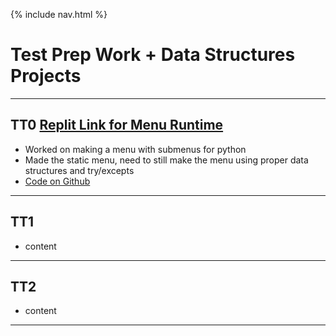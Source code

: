 {% include nav.html %}
# Test Prep Work + Data Structures Projects
***
## TT0 [Replit Link for Menu Runtime](https://replit.com/@AkhilNandhakuma/Akhil-Data-Structures#menuV2.py)
- Worked on making a menu with submenus for python
- Made the static menu, need to still make the menu using proper data structures and try/excepts
- [Code on Github](https://github.com/AkhilNandhakumar/Akhil-Data-Structures/blob/main/main.py)

***

## TT1
- content

***

## TT2
- content

***
